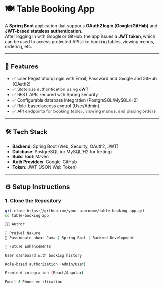 # 🍽️ Table Booking App

A **Spring Boot** application that supports **OAuth2 login (Google/GitHub)** and **JWT-based stateless authentication**.  
After logging in with Google or GitHub, the app issues a **JWT token**, which can be used to access protected APIs like booking tables, viewing menus, ordering, etc.

---

## 🚀 Features
- ✅ User Registration/Login with Email, Password and Google and GitHub (OAuth2)
- ✅ Stateless authentication using **JWT**
- ✅ REST APIs secured with Spring Security
- ✅ Configurable database integration (PostgreSQL/MySQL/H2)
- ✅ Role-based access control (User/Admin)
- ✅ API endpoints for booking tables, viewing menus, and placing orders
---

## 🛠️ Tech Stack
- **Backend**: Spring Boot (Web, Security, OAuth2, JWT)
- **Database**: PostgreSQL (or MySQL/H2 for testing)
- **Build Tool**: Maven
- **Auth Providers**: Google, GitHub
- **Token**: JWT (JSON Web Token)

---

## ⚙️ Setup Instructions

### 1. Clone the Repository
```bash
git clone https://github.com/your-username/table-booking-app.git
cd table-booking-app

🧑‍💻 Author

👤 Prajwal Nakure
💼 Passionate about Java | Spring Boot | Backend Development

🌟 Future Enhancements

User dashboard with booking history

Role-based authorization (Admin/User)

Frontend integration (React/Angular)

Email & Phone verification
